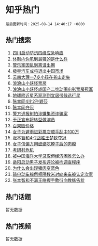 # 知乎热门

`最后更新时间：2025-08-14 14:40:17 +0800`

## 热门搜索

1. [四川启动防汛四级应急响应](https://www.zhihu.com/search?q=%E5%9B%9B%E5%B7%9D%E5%90%AF%E5%8A%A8%E9%98%B2%E6%B1%9B%E5%9B%9B%E7%BA%A7%E5%BA%94%E6%80%A5%E5%93%8D%E5%BA%94)
1. [体制内你见到最狠的是什么样](https://www.zhihu.com/search?q=%E4%BD%93%E5%88%B6%E5%86%85%E4%BD%A0%E8%A7%81%E5%88%B0%E6%9C%80%E7%8B%A0%E7%9A%84%E6%98%AF%E4%BB%80%E4%B9%88%E6%A0%B7)
1. [管乐家因乱到离谱出圈](https://www.zhihu.com/search?q=%E7%AE%A1%E4%B9%90%E5%AE%B6%E5%9B%A0%E4%B9%B1%E5%88%B0%E7%A6%BB%E8%B0%B1%E5%87%BA%E5%9C%88)
1. [极星汽车或将退出中国市场](https://www.zhihu.com/search?q=%E6%9E%81%E6%98%9F%E6%B1%BD%E8%BD%A6%E6%88%96%E5%B0%86%E9%80%80%E5%87%BA%E4%B8%AD%E5%9B%BD%E5%B8%82%E5%9C%BA)
1. [云南大理一7岁小孩在苍山走失](https://www.zhihu.com/search?q=%E4%BA%91%E5%8D%97%E5%A4%A7%E7%90%86%E4%B8%807%E5%B2%81%E5%B0%8F%E5%AD%A9%E5%9C%A8%E8%8B%8D%E5%B1%B1%E8%B5%B0%E5%A4%B1)
1. [浪浪山小妖怪票房](https://www.zhihu.com/search?q=%E6%B5%AA%E6%B5%AA%E5%B1%B1%E5%B0%8F%E5%A6%96%E6%80%AA%E7%A5%A8%E6%88%BF)
1. [浪浪山小妖怪成国产二维动画电影票房冠军](https://www.zhihu.com/search?q=%E6%B5%AA%E6%B5%AA%E5%B1%B1%E5%B0%8F%E5%A6%96%E6%80%AA%E6%88%90%E5%9B%BD%E4%BA%A7%E4%BA%8C%E7%BB%B4%E5%8A%A8%E7%94%BB%E7%94%B5%E5%BD%B1%E7%A5%A8%E6%88%BF%E5%86%A0%E5%86%9B)
1. [地球附近星系观测到宜居带候选行星](https://www.zhihu.com/search?q=%E5%9C%B0%E7%90%83%E9%99%84%E8%BF%91%E6%98%9F%E7%B3%BB%E8%A7%82%E6%B5%8B%E5%88%B0%E5%AE%9C%E5%B1%85%E5%B8%A6%E5%80%99%E9%80%89%E8%A1%8C%E6%98%9F)
1. [陈幸同4比2孙颖莎](https://www.zhihu.com/search?q=%E9%99%88%E5%B9%B8%E5%90%8C4%E6%AF%942%E5%AD%99%E9%A2%96%E8%8E%8E)
1. [陈幸同夺冠](https://www.zhihu.com/search?q=%E9%99%88%E5%B9%B8%E5%90%8C%E5%A4%BA%E5%86%A0)
1. [警方通报树拍涉嫌集资诈骗案](https://www.zhihu.com/search?q=%E8%AD%A6%E6%96%B9%E9%80%9A%E6%8A%A5%E6%A0%91%E6%8B%8D%E6%B6%89%E5%AB%8C%E9%9B%86%E8%B5%84%E8%AF%88%E9%AA%97%E6%A1%88)
1. [于正宣布将转型做演员](https://www.zhihu.com/search?q=%E4%BA%8E%E6%AD%A3%E5%AE%A3%E5%B8%83%E5%B0%86%E8%BD%AC%E5%9E%8B%E5%81%9A%E6%BC%94%E5%91%98)
1. [百果园价格](https://www.zhihu.com/search?q=%E7%99%BE%E6%9E%9C%E5%9B%AD%E4%BB%B7%E6%A0%BC)
1. [女子为避雨进彩票店顺手刮中100万](https://www.zhihu.com/search?q=%E5%A5%B3%E5%AD%90%E4%B8%BA%E9%81%BF%E9%9B%A8%E8%BF%9B%E5%BD%A9%E7%A5%A8%E5%BA%97%E9%A1%BA%E6%89%8B%E5%88%AE%E4%B8%AD100%E4%B8%87)
1. [张本智和4-2战胜王楚钦夺冠](https://www.zhihu.com/search?q=%E5%BC%A0%E6%9C%AC%E6%99%BA%E5%92%8C4-2%E6%88%98%E8%83%9C%E7%8E%8B%E6%A5%9A%E9%92%A6%E5%A4%BA%E5%86%A0)
1. [女子信偏方用螳螂吃脖子后的肉瘊](https://www.zhihu.com/search?q=%E5%A5%B3%E5%AD%90%E4%BF%A1%E5%81%8F%E6%96%B9%E7%94%A8%E8%9E%B3%E8%9E%82%E5%90%83%E8%84%96%E5%AD%90%E5%90%8E%E7%9A%84%E8%82%89%E7%98%8A)
1. [考研村危机](https://www.zhihu.com/search?q=%E8%80%83%E7%A0%94%E6%9D%91%E5%8D%B1%E6%9C%BA)
1. [被中国海洋大学录取但经济困难怎么办](https://www.zhihu.com/search?q=%E8%A2%AB%E4%B8%AD%E5%9B%BD%E6%B5%B7%E6%B4%8B%E5%A4%A7%E5%AD%A6%E5%BD%95%E5%8F%96%E4%BD%86%E7%BB%8F%E6%B5%8E%E5%9B%B0%E9%9A%BE%E6%80%8E%E4%B9%88%E5%8A%9E)
1. [岳阳启动男子发布评论被拘调查程序](https://www.zhihu.com/search?q=%E5%B2%B3%E9%98%B3%E5%90%AF%E5%8A%A8%E7%94%B7%E5%AD%90%E5%8F%91%E5%B8%83%E8%AF%84%E8%AE%BA%E8%A2%AB%E6%8B%98%E8%B0%83%E6%9F%A5%E7%A8%8B%E5%BA%8F)
1. [为什么会出现猪肉变蓝色](https://www.zhihu.com/search?q=%E4%B8%BA%E4%BB%80%E4%B9%88%E4%BC%9A%E5%87%BA%E7%8E%B0%E7%8C%AA%E8%82%89%E5%8F%98%E8%93%9D%E8%89%B2)
1. [骑电动车摔倒相隔数米对向来车被认定次责](https://www.zhihu.com/search?q=%E9%AA%91%E7%94%B5%E5%8A%A8%E8%BD%A6%E6%91%94%E5%80%92%E7%9B%B8%E9%9A%94%E6%95%B0%E7%B1%B3%E5%AF%B9%E5%90%91%E6%9D%A5%E8%BD%A6%E8%A2%AB%E8%AE%A4%E5%AE%9A%E6%AC%A1%E8%B4%A3)
1. [张本智和不满王皓握手敷衍向教练告状](https://www.zhihu.com/search?q=%E5%BC%A0%E6%9C%AC%E6%99%BA%E5%92%8C%E4%B8%8D%E6%BB%A1%E7%8E%8B%E7%9A%93%E6%8F%A1%E6%89%8B%E6%95%B7%E8%A1%8D%E5%90%91%E6%95%99%E7%BB%83%E5%91%8A%E7%8A%B6)

## 热门话题

暂无数据

## 热门视频

暂无数据